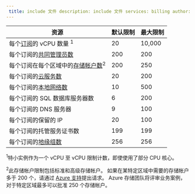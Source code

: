 ```yaml
---
 title: include 文件 description: include 文件 services: billing author: rothja ms.service: billing ms.topic: include origin.date: 05/18/2018 ms.date: 07/12/2018 ms.author: v-junlch ms.custom: include file
---
```


| 资源 | 默认限制 | 最大限制 |
| --- | --- | --- |
| 每个[订阅](https://www.azure.cn/pricing)的 vCPU 数量 <sup>1</sup> |20 |10,000 |
| 每个订阅的[共同管理员数](/billing/billing-add-change-azure-subscription-administrator) |200 |200 |
| 每个订阅在每个区域中的[存储帐户数](../articles/storage/common/storage-create-storage-account.md)<sup>2</sup> |200 |250 |
| 每个订阅的[云服务数](../articles/cloud-services/cloud-services-choose-me.md) |20 |200 |
| 每个订阅的[本地网络数](http://msdn.microsoft.com/library/jj157100.aspx) |10 |500 |
| 每个订阅的 SQL 数据库服务器数 |6 |200 |
| 每个订阅的 DNS 服务器 |9 |100 |
| 每个订阅的保留的 IP |20 |100 |
| 每个订阅的托管服务证书数 |199 |199 |
| 每个订阅的[地缘组数](../articles/virtual-network/virtual-networks-migrate-to-regional-vnet.md) |256 |256 |


<sup>1</sup>特小实例作为一个 vCPU 至 vCPU 限制计数，即使使用了部分 CPU 核心。

<sup>2</sup>此存储帐户限制包括标准和高级存储帐户。 如果在某特定区域中需要的存储帐户多于 200 个，请通过 [Azure 支持](https://www.azure.cn/support/faq/)提出请求。 Azure 存储团队将评审业务案例，对于特定区域最多可以批准 250 个存储帐户。 

<!-- ms.date: 07/12/2018 -->
